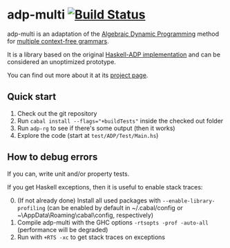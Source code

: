 adp-multi [![Build Status](https://secure.travis-ci.org/neothemachine/adp-multi.png?branch=master)](http://travis-ci.org/neothemachine/adp-multi)
==========

adp-multi is an adaptation of the [Algebraic Dynamic Programming](http://bibiserv.techfak.uni-bielefeld.de/adp/)
method for [multiple context-free grammars](http://adp-multi.ruhoh.com/mcfg).

It is a library based on the original [Haskell-ADP implementation](https://bitbucket.org/gsauthof/adpcombinators)
and can be considered an unoptimized prototype.

You can find out more about it at its [project page](http://adp-multi.ruhoh.com).

Quick start
-----------

1. Check out the git repository
2. Run `cabal install --flags="+buildTests"` inside the checked out folder
3. Run `adp-rg` to see if there's some output (then it works)
4. Explore the code (start at `test/ADP/Test/Main.hs`)

How to debug errors
-------------------

If you can, write unit and/or property tests.

If you get Haskell exceptions, then it is useful to enable stack traces:

0. (If not already done) Install all used packages with `--enable-library-profiling`
   (can be enabled by default in ~/.cabal/config or ~\AppData\Roaming\cabal\config, respectively)
1. Compile adp-multi with the GHC options `-rtsopts -prof -auto-all` (performance will be degraded)
2. Run with `+RTS -xc` to get stack traces on exceptions